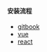 #### 安装流程

* [gitbook](./download/gitbook.md)
* [vue](./download/vue.md)
* [react](./download/react.md)
